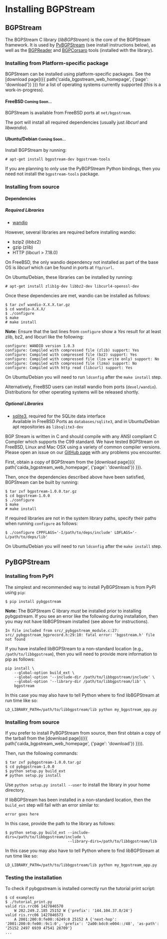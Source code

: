 Installing BGPStream
====================

BGPStream
---------

The BGPStream C library (_libBGPStream_) is the core of the BGPStream framework.
It is used by [PyBGPStream](@@maybe-overview) (see install instructions below), as well as the
[BGPReader](@@maybe-overview) and [BGPCorsaro](@@maybe-overview) tools (installed with the library).

### Installing from Platform-specific package

BGPStream can be installed using platform-specific packages. See the
[download page]({{ path('caida_bgpstream_web_homepage', {'page': 'download'}) }})
for a list of operating systems currently supported (this is a work-in-progress).

#### FreeBSD <small>Coming Soon...</small>

BGPStream is available from FreeBSD ports at `net/bgpstream`.

The port will install all required dependencies (usually just _libcurl_ and _libwandio_).

#### Ubuntu/Debian <small>Coming Soon...</small>

Install BGPStream by running:
~~~
# apt-get install bgpstream-dev bgpstream-tools
~~~

If you are planning to only use the PyBGPStream Python bindings, then you need
not install the `bgpstream-tools` package.

### Installing from source

#### Dependencies

##### Required Libraries

 - [wandio](http://research.wand.net.nz/software/libwandio.php)
 
However, several libraries are required before installing wandio:

   - bzip2 (libbz2)
   - gzip (zlib)
   - HTTP (libcurl &gt; 7.18.0)
   
On FreeBSD, the only wandio dependency not installed as part of the base OS is _libcurl_ which can be found in ports at `ftp/curl`.

On Ubuntu/Debian, these libraries can be installed by running:
~~~
# apt-get install zlib1g-dev libbz2-dev libcurl4-openssl-dev
~~~

Once these dependencies are met, wandio can be installed as follows:
~~~
$ tar zxf wandio-X.X.X.tar.gz
$ cd wandio-X.X.X/
$ ./configure
$ make
# make install
~~~
__Note:__ Ensure that the last lines from `configure` show a _Yes_ result for at least zlib, bz2, and libcurl like the following:
~~~
configure: WANDIO version 1.0.3
configure: Compiled with compressed file (zlib) support: Yes
configure: Compiled with compressed file (bz2) support: Yes
configure: Compiled with compressed file (lzo write only) support: No
configure: Compiled with compressed file (lzma) support: No
configure: Compiled with http read (libcurl) support: Yes
~~~

On Ubuntu/Debian you will need to run `ldconfig` after the `make install` step.

Alternatively, FreeBSD users can install wandio from ports (`devel/wandio`). Distributions for other operating systems will be released shortly.


##### Optional Libraries

 - [sqlite3](https://www.sqlite.org/), required for the SQLite data interface<br>
Available in FreeBSD Ports as `databases/sqlite3`, and in Ubuntu/Debian apt repositories as `libsqlite3-dev`

BGP Stream is written in C and should compile with any ANSI compliant C Compiler
which supports the C99 standard. We have tested BGPStream on FreeBSD, Linux and
Mac OSX using a variety of common compiler versions. Please open an issue on our
[GitHub page](https://github.com/caida/bgpstream/issues) with any problems you encounter.

First, obtain a copy of BGPStream from the
[download page]({{ path('caida_bgpstream_web_homepage', {'page': 'download'}) }}).

Then, once the dependencies described above have been satisfied, BGPStream can
be built by running:
~~~
$ tar zxf bgpstream-1.0.0.tar.gz
$ cd bgpstream-1.0.0
$ ./configure
$ make
# make install
~~~

If required libraries are not in the system library paths, specify their paths when running `configure` as follows:
~~~
$ ./configure CPPFLAGS='-I/path/to/deps/include' LDFLAGS='-L/path/to/deps/lib'
~~~

On Ubuntu/Debian you will need to run `ldconfig` after the `make install` step.

PyBGPStream
------------

### Installing from PyPI

The simplest and recommended way to install PyBGPStream is from PyPI using `pip`:
~~~
$ pip install pybgpstream
~~~

__Note:__ The BGPStream C library _must_ be installed prior to installing pybgpstream.
If you see an error like the following during installation, then you may not
have libBGPStream installed (see above for instructions).
~~~
In file included from src/_pybgpstream_module.c:27:
src/_pybgpstream_bgprecord.h:29:10: fatal error: 'bgpstream.h' file not found
~~~

If you have installed libBGPStream to a non-standard location
(e.g., `/path/to/libbgpstream`), then you will need to provide more information to
pip as follows:
~~~
pip install \
    --global-option build_ext \
    --global-option '--include-dir /path/to/libbgpstream/include' \
    --global-option '--library-dir /path/to/libbgpstream/lib' \
    bgpstream
~~~
In this case you may also have to tell Python where to find libBGPStream at run time like so:
~~~
LD_LIBRARY_PATH=/path/to/libbgpstream/lib python my_bgpstream_app.py
~~~

### Installing from source

If you prefer to install PyBGPStream from source, then first obtain a copy of
the tarball from the
[download page](({{ path('caida_bgpstream_web_homepage', {'page': 'download'}) }})).

Then, run the following commands:
~~~
$ tar zxf pybgpstream-1.0.0.tar.gz
$ cd pybgpstream-1.0.0
$ python setup.py build_ext
# python setup.py install
~~~

Use `python setup.py install --user` to install the library in your home directory.

If libBGPStream has been installed in a non-standard location, then the
`build_ext` step will fail with an error similar to:
~~~
error goes here
~~~
In this case, provide the path to the library as follows:
~~~
$ python setup.py build_ext --include-dirs=/path/to/libbgpstream/include \
                            --library-dirs=/path/to/libbgpstream/lib
~~~
In this case you may also have to tell Python where to find libBGPStream at run time like so:
~~~
LD_LIBRARY_PATH=/path/to/libbgpstream/lib python my_bgpstream_app.py
~~~

### Testing the installation

To check if pybgpstream is installed correctly run the tutorial print script:
~~~
$ cd examples
$ ./tutorial_print.py
valid ris.rrc06 1427846570
	W 202.249.2.185 25152 W {'prefix': '144.104.37.0/24'}
valid ris.rrc06 1427846573
	A 2001:200:0:fe00::6249:0 25152 A {'next-hop': '2001:200:0:fe00::9c1:0', 'prefix': '2a00:bdc0:e004::/48', 'as-path': '25152 2497 6939 47541 28709'}
...
~~~
